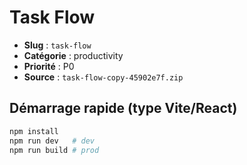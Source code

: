 # Task Flow

- **Slug** : `task-flow`
- **Catégorie** : productivity
- **Priorité** : P0
- **Source** : `task-flow-copy-45902e7f.zip`

## Démarrage rapide (type Vite/React)
```bash
npm install
npm run dev   # dev
npm run build # prod
```
